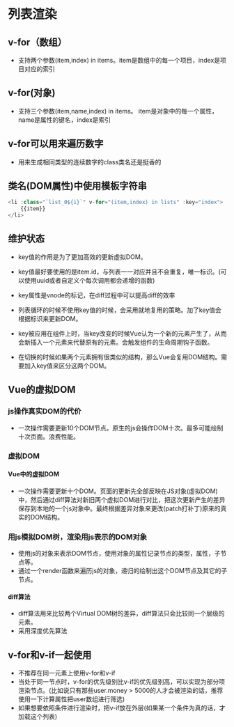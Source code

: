 # 列表渲染

## v-for（数组）

* 支持两个参数(item,index) in items。item是数组中的每一个项目，index是项目对应的索引

## v-for(对象)

* 支持三个参数(item,name,index) in items。 item是对象中的每一个属性，name是属性的键名，index是索引

## v-for可以用来遍历数字

* 用来生成相同类型的连续数字的class类名还是挺香的

## 类名(DOM属性)中使用模板字符串

```js
<li :class="`list_0${i}`" v-for="(item,index) in lists" :key="index">
    {{item}}
</li>
```

## 维护状态

* key值的作用是为了更加高效的更新虚拟DOM。
* key值最好要使用的是item.id，与列表一一对应并且不会重复，唯一标识。(可以使用uuid或者自定义个每次调用都会递增的函数)
* key属性是vnode的标记，在diff过程中可以提高diff的效率
* 列表循环的时候不使用key值的时候，会采用就地复用的策略。加了key值会根据标识来更新DOM。

* key被应用在组件上时，当key改变的时候Vue认为一个新的元素产生了，从而会新插入一个元素来代替原有的元素。会触发组件的生命周期钩子函数。
* 在切换的时候如果两个元素拥有很类似的结构，那么Vue会复用DOM结构。需要加入key值来区分这两个DOM。

## Vue的虚拟DOM

### js操作真实DOM的代价

* 一次操作需要更新10个DOM节点。原生的js会操作DOM十次。最多可能绘制十次页面。浪费性能。

### 虚拟DOM

#### Vue中的虚拟DOM

* 一次操作需要更新十个DOM。页面的更新先全部反映在JS对象(虚拟DOM)中，然后通过diff算法对新旧两个虚拟DOM进行对比，把这次更新产生的差异保存到本地的一个js对象中。最终根据差异对象来更改(patch打补丁)原来的真实的DOM结构。

### 用js模拟DOM树，渲染用js表示的DOM对象

* 使用js的对象来表示DOM节点，使用对象的属性记录节点的类型，属性，子节点等。
* 通过一个render函数来遍历js的对象，递归的绘制出这个DOM节点及其它的子节点。

#### diff算法

* diff算法用来比较两个Virtual DOM树的差异，diff算法只会比较同一个层级的元素。
* 采用深度优先算法

## v-for和v-if一起使用

* 不推荐在同一元素上使用v-for和v-if
* 当处于同一节点时，v-for的优先级别比v-if的优先级别高，可以实现为部分项渲染节点。(比如说只有那些user.money > 5000的人才会被渲染的话，推荐使用一下计算属性把user数组进行筛选)
* 如果想要依照条件进行渲染时，把v-if放在外层(如果某一个条件为真的话，才加载这个列表)